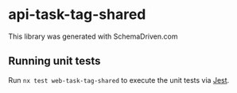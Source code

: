 
# api-task-tag-shared

This library was generated with SchemaDriven.com

## Running unit tests

Run `nx test web-task-tag-shared` to execute the unit tests via [Jest](https://jestjs.io).

